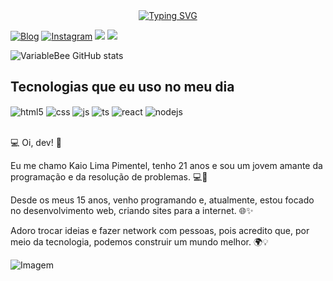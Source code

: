 <!-- Animação de Digitação com SVG -->
<div align="center">
  <a href="https://git.io/typing-svg">
    <img src="https://readme-typing-svg.demolab.com?font=Fira+Code&weight=500&size=22&pause=1000&color=00FF00&center=true&vCenter=true&random=false&width=524&lines=%E2%8A%B9+Welcome+to+my+profile!+%CB%99%E1%B5%95%CB%99+%E2%8A%B9+" alt="Typing SVG">
  </a>
</div>
<!--Redes Sociais-->

[![Blog](https://img.shields.io/website?label=Portfólio&lt;Dev.Kaio/&gt;o&style=for-the-badge&url=https://sujeitoprogramador.com/)](https://portfolio-da3f1.web.app/)
[![Instagram](https://img.shields.io/badge/Instagram-E4405F?style=for-the-badge&logo=instagram&logoColor=white)](https://www.instagram.com/wh04mk40/)
<a href = "mailto:dev.kaiolima@gmail.com"><img src="https://img.shields.io/badge/-Gmail-%23333?style=for-the-badge&logo=gmail&logoColor=white" target="_blank"></a>
<a href="https://www.linkedin.com/in/devkaiolima/" target="_blank"><img src="https://img.shields.io/badge/-LinkedIn-%230077B5?style=for-the-badge&logo=linkedin&logoColor=white" target="_blank"></a>

<!-- Estatísticas do GitHub (GitHub Stats) -->
![VariableBee GitHub stats](https://github-readme-stats.vercel.app/api?username=devKaioLimaGit&show_icons=true&theme=gotham)

## Tecnologias que eu uso no meu dia

<!-- Exibição das tecnologias com badges (Ícones) -->
<div style="display: inline_block">
  <img align="center" alt="html5" src="https://img.shields.io/badge/HTML5-E34F26?style=for-the-badge&logo=html5&logoColor=white" />
  <img align="center" alt="css" src="https://img.shields.io/badge/CSS3-1572B6?style=for-the-badge&logo=css3&logoColor=white" />
  <img align="center" alt="js" src="https://img.shields.io/badge/JavaScript-F7DF1E?style=for-the-badge&logo=javascript&logoColor=black" />
  <img align="center" alt="ts" src="https://img.shields.io/badge/TypeScript-007ACC?style=for-the-badge&logo=typescript&logoColor=white" />
  <img align="center" alt="react" src="https://img.shields.io/badge/React-20232A?style=for-the-badge&logo=react&logoColor=61DAFB" />
  <img align="center" alt="nodejs" src="https://img.shields.io/badge/Node.js-43853D?style=for-the-badge&logo=node.js&logoColor=white" />
</div><br/>

<!-- Descrição pessoal -->
💻 Oi, dev! 👋

Eu me chamo Kaio Lima Pimentel, tenho 21 anos e sou um jovem amante da programação e da resolução de problemas. 💻🚀

Desde os meus 15 anos, venho programando e, atualmente, estou focado no desenvolvimento web, criando sites para a internet. 🌐✨

Adoro trocar ideias e fazer network com pessoas, pois acredito que, por meio da tecnologia, podemos construir um mundo melhor. 🌍💡

<!-- GIF animado -->
<p align="left">
  <img align="center" src="https://github.com/VariableBee/VariableBee/assets/77739311/4e9f41af-6b57-49a7-b15a-74322e96b4d7" alt="Imagem">
</p>

